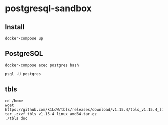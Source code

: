 # postgresql-sandbox

## Install

```
docker-compose up
```

## PostgreSQL

```
docker-compose exec postgres bash
```

```
psql -U postgres
```

## tbls

```
cd /home
wget https://github.com/k1LoW/tbls/releases/download/v1.15.4/tbls_v1.15.4_linux_amd64.tar.gz
tar -zxvf tbls_v1.15.4_linux_amd64.tar.gz
./tbls doc
```

